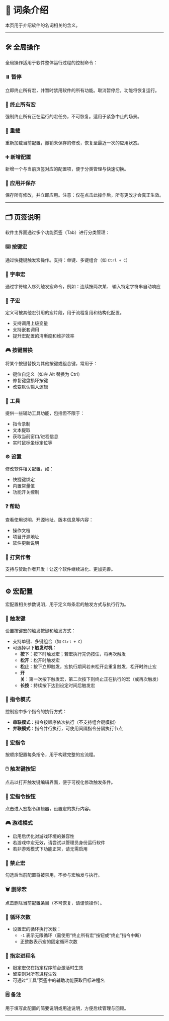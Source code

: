 # 📘 词条介绍

本页用于介绍软件的名词相关的含义。

---

## 🛠️ 全局操作

全局操作适用于软件整体运行过程的控制命令：

### ⏸️ 暂停

立即终止所有宏，并暂时禁用软件的所有功能。取消暂停后，功能将恢复运行。

### 🛑 终止所有宏

强制终止所有正在运行的宏任务，不可恢复。适用于紧急中止的场景。

### 🔁 重载

重新加载当前配置，撤销未保存的修改，恢复至最近一次的应用状态。

### ➕ 新增配置

新增一个与当前页签对应的配置项，便于分类管理与快速切换。

### 💾 应用并保存

保存所有修改，并立即应用。注意：仅在点击此操作后，所有更改才会真正生效。

---

## 🗂️ 页签说明

软件主界面通过多个功能页签（Tab）进行分类管理：

### ⌨️ 按键宏

通过快捷键触发宏操作。支持：单键、多键组合（如 `Ctrl + C`）

### 📝 字串宏

通过字符输入序列触发宏命令，例如：连续按两次某、 输入特定字符串自动响应

### 🧩 子宏

定义可被其他宏引用的宏片段，用于流程复用和结构化配置。

- 支持调用上级变量
- 支持嵌套调用
- 提升宏配置的清晰度和维护效率

### 🎮 按键替换

将某个按键替换为其他按键或组合键，常用于：

- 键位自定义（如左 Alt 替换为 Ctrl）
- 修复键盘损坏按键
- 改变默认输入逻辑

### 🧰 工具

提供一些辅助工具功能，包括但不限于：

- 指令录制
- 文本提取
- 获取当前窗口/进程信息
- 实时鼠标坐标定位等

### ⚙️ 设置

修改软件相关配置，如：

- 快捷键绑定
- 内置常量值
- 功能开关控制

### ❓ 帮助

查看使用说明、开源地址、版本信息等内容：

- 操作文档
- 项目开源地址
- 软件更新说明

### 💖 打赏作者

支持与赞助作者开发！让这个软件继续进化、更加完善。

---

## ⚙️ 宏配置

宏配置相关参数说明，用于定义每条宏的触发方式与执行行为。

### 🎯 触发键

设置按键宏的触发按键和触发方式：

- 支持单键、多键组合（如 `Ctrl + C`）
- 可选择以下**触发时机**：
  - **按下**：按下时触发宏；若宏执行完仍按住，将再次触发
  - **松开**：松开时触发宏
  - **松止**：按下立即触发，宏执行期间若未松开会重复触发，松开时终止宏
  - **开关**：第一次按下触发宏，第二次按下则终止正在执行的宏（或再次触发）
  - **长按**：持续按下达到设定时间后触发宏

### 🧬 指令模式

控制宏中多个指令的执行方式：

- **串联模式**：指令按顺序依次执行（不支持组合键模拟）
- **并联模式**：指令并行执行，可使用间隔指令分隔执行节点

### 🧱 宏指令

按顺序配置每条指令，用于构建完整的宏流程。

### 🖱️ 触发键按钮

点击以打开触发键编辑界面，便于可视化修改触发条件。

### 🧭 宏指令按钮

点击进入宏指令编辑器，设置宏的执行内容。

### 🎮 游戏模式

- 启用后优化对游戏环境的兼容性
- 若游戏中宏无效，请尝试以管理员身份运行软件
- 若非游戏模式下功能正常，请无需启用

### 🚫 禁止宏

勾选后当前配置将被禁用，不参与宏触发与执行。

### 🗑️ 删除宏

点击删除当前配置条目（不可恢复，请谨慎操作）。


### 🔁 循环次数

- 设置宏的循环执行次数：
  - `-1` 表示无限循环（需使用“终止所有宏”按钮或“终止”指令中断）
  - 正整数表示宏的固定循环次数

### 🧩 指定进程名

- 限定宏仅在指定程序前台激活时生效
- 留空则对所有进程生效
- 可通过“工具”页签中的辅助功能获取目标进程名

### 🗒️ 备注

用于填写此配置的简要说明或用途说明，方便后续管理与回顾。

---